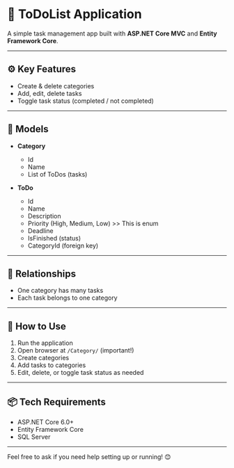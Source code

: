 # 📝 ToDoList Application

A simple task management app built with **ASP.NET Core MVC** and **Entity Framework Core**.

---

## ⚙️ Key Features

- Create & delete categories  
- Add, edit, delete tasks  
- Toggle task status (completed / not completed)

---

## 📂 Models

- **Category**  
  - Id  
  - Name  
  - List of ToDos (tasks)

- **ToDo**  
  - Id  
  - Name  
  - Description  
  - Priority (High, Medium, Low)  >> This is enum 
  - Deadline  
  - IsFinished (status)  
  - CategoryId (foreign key)

---

## 🔄 Relationships

- One category has many tasks  
- Each task belongs to one category

---

## 🚀 How to Use

1. Run the application  
2. Open browser at `/Category/` (important!)  
3. Create categories  
4. Add tasks to categories  
5. Edit, delete, or toggle task status as needed

---

## 📦 Tech Requirements

- ASP.NET Core 6.0+  
- Entity Framework Core  
- SQL Server  

---

Feel free to ask if you need help setting up or running! 😊
